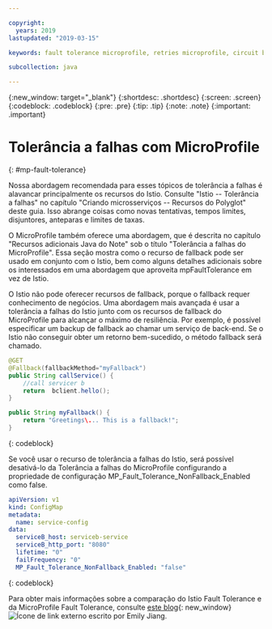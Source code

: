 ```yaml
---

copyright:
  years: 2019
lastupdated: "2019-03-15"

keywords: fault tolerance microprofile, retries microprofile, circuit breakers microprofile, bulkhead microprofile, microprofile limits

subcollection: java

---
```


{:new_window: target="_blank"}
{:shortdesc: .shortdesc}
{:screen: .screen}
{:codeblock: .codeblock}
{:pre: .pre}
{:tip: .tip}
{:note: .note}
{:important: .important}

# Tolerância a falhas com MicroProfile
{: #mp-fault-tolerance}

Nossa abordagem recomendada para esses tópicos de tolerância a falhas é alavancar principalmente os recursos do Istio. Consulte "Istio -- Tolerância a falhas" no capítulo "Criando microsserviços -- Recursos do Polyglot" deste guia. Isso abrange coisas como novas tentativas, tempos limites, disjuntores, anteparas e limites de taxas.

O MicroProfile também oferece uma abordagem, que é descrita no capítulo "Recursos adicionais Java do Note" sob o título "Tolerância a falhas do MicroProfile". Essa seção mostra como o recurso de fallback pode ser usado em conjunto com o Istio, bem como alguns detalhes adicionais sobre os interessados em uma abordagem que aproveita mpFaultTolerance em vez de Istio.

O Istio não pode oferecer recursos de fallback, porque o fallback requer conhecimento de negócios. Uma abordagem mais avançada é usar a tolerância a falhas do Istio junto com os recursos de fallback do MicroProfile para alcançar o máximo de resiliência. Por exemplo, é possível especificar um backup de fallback ao chamar um serviço de back-end. Se o Istio não conseguir obter um retorno bem-sucedido, o método fallback será chamado.

```java
@GET
@Fallback(fallbackMethod="myFallback")
public String callService() {
    //call servicer b
    return  bclient.hello();
}

public String myFallback() {
    return "Greetings\... This is a fallback!";
}
```
{: codeblock}

Se você usar o recurso de tolerância a falhas do Istio, será possível desativá-lo da Tolerância a falhas do MicroProfile configurando a propriedade de configuração MP_Fault_Tolerance_NonFallback_Enabled como false.

```yaml
apiVersion: v1
kind: ConfigMap
metadata:
  name: service-config
data:
  serviceB_host: serviceb-service
  serviceB_http_port: "8080"
  lifetime: "0"
  failFrequency: "0"
  MP_Fault_Tolerance_NonFallback_Enabled: "false"
```
{: codeblock}

Para obter mais informações sobre a comparação do Istio Fault Tolerance e da MicroProfile Fault Tolerance, consulte [este blog](https://www.eclipse.org/community/eclipse_newsletter/2018/september/MicroProfile_istio.php){: new_window}![Ícone de link externo](../icons/launch-glyph.svg "Ícone de link externo") escrito por Emily Jiang.
